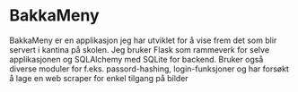# BakkaMeny

BakkaMeny er en applikasjon jeg har utviklet for å vise frem det som blir servert i kantina på skolen.
Jeg bruker Flask som rammeverk for selve applikasjonen og SQLAlchemy med SQLite for backend.
Bruker også diverse moduler for f.eks. passord-hashing, login-funksjoner og har forsøkt å lage en web scraper for enkel tilgang på bilder
